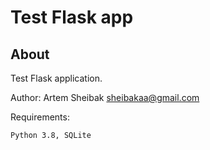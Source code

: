 Test Flask app
====

About
-----

Test Flask application.

Author: Artem Sheibak <sheibakaa@gmail.com>

Requirements:

    Python 3.8, SQLite
